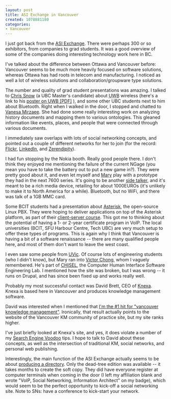 ```yaml
--- 
layout: post
title: ASI Exchange in Vancouver
created: 1078881180
categories: 
- Vancouver
---
```

<p>I just got back from the <a href="http://www.asiexchange.com">ASI Exchange</a>. There were perhaps 300 or so exhibitors, from companies to grad students. It was a good overview of some of the companies doing interesting technology work here in BC.</p>

<p>I've talked about the difference between Ottawa and Vancouver before: Vancouver seems to be much more heavily focused on software solutions, whereas Ottawa has had roots in telecom and manufacturing. I noticed as well a lot of wireless solutions and collaboration/groupware type solutions.</p>
<!--break-->
<p>The number and quality of grad student presentations was amazing. I talked to <a href="http://www.ece.ubc.ca/~csnow/" title="Chris Snow">Chris Snow</a> (a UBC Master's candidate) about <acronym title="Ultra Wide Band">UWB</acronym> wireless (here's a link to his <a href="http://www.ece.ubc.ca/~csnow/talks/2004ASIexchange.pdf" title="Ultra-Wideband Radio for High Data-Rate Communication - 2004 ASI Exchange Poster - Chris Snow">poster on UWB [PDF]</a> ), and some other UBC students next to him about Bluetooth. Right when I walked in the door, I stopped and chatted to <a href="http://ucl.ece.ubc.ca/people/index.html" title="UBC Collaboration Lab - Vanesa Mirzaee">Vanesa Mirzaee</a>. She had done some really interesting work on analyzing history documents and mapping them to various ontologies. This gleaned information like events, places, and people that were connected through various documents.</p>

<p>I immediately saw overlaps with lots of social networking concepts, and pointed out a couple of different networks for her to join (for the record: <a href="http://www.flickr.com">Flickr</a>, <a href="http://www.linkedin.com">LinkedIn</a>, and <a href="http://www.zerendipity.com">Zerendipity</a>).</p>

<p>I had fun stopping by the Nokia booth. Really good people there. I don't think they enjoyed me mentioning the failure of the current NGage (you mean you have to take the battery out to put a new game in?). They were pretty good about it, and even let myself and <a href="http://marybrennan.zerendipity.com" title="Mary Brennan">Mary</a> play with a prototype they had in the next 7600 series. It's going to be another <a href="http://www.sidetalkin.com/">side talker</a>, and it's meant to be a rich media device, retailing for about 1000EUROs (it's unlikely to make it to North America for a while). Bluetooth, but no WiFi, and there was talk of a 1GB MMC card.</p>

<p>Some BCIT students had a presentation about <a href="http://www.asterisk.org/" title="Asterisk - Open Source Linux PBX">Asterisk</a>, the open-source Linux PBX. They were hoping to deliver applications on top of the Asterisk platform, as part of their <a href="http://programs.bcit.ca/550RDIPLT">client-server course</a>. This got me to thinking about the potential of having a 1- or 2-year certificate program in VoIP. The local universities (BCIT, SFU Harbour Centre, Tech UBC) are very much setup to offer these types of programs. This is again why I think that Vancouver is having a bit of a software renaissance -- there are many qualified people here, and most of them don't want to leave the west coast.</p>

<p>I even saw some people from <a href="http://www.uvic.ca" title="University of Victoria">UVic</a>. Of course lots of engineering students (who I didn't know), but Mary ran into <a href="http://chiselog.chisel.cs.uvic.ca/user/view/4" title="Victor Chong's Drupal Profile">Victor Chong</a>, whom I vaguely remembered. He's part of <a href="http://chiselog.chisel.cs.uvic.ca/" title="Computer Human Interface Software Engineering Lab - University of Victoria">CHISEL</a>, the Computer Human Interface Software Engineering Lab. I mentioned how the site was broken, but I was wrong -- it runs on Drupal, and has since been fixed up and works really well.</p>

<p>Probably my most successful contact was David Brett, CEO of <a href="http://www.knexa.com/" title="Knexa, Collaboration and Knowledge Management">Knexa</a>. Knexa is based here in Vancouver and produces knowledge management software.</p>

<p>David was interested when I mentioned that <a href="http://www.google.com/search?q=vancouver+knowledge+management&ie=UTF-8&oe=UTF-8">I'm the #1 hit for "vancouver knowledge management"</a>. Ironically, that result actually points to the website of the Vancouver KM community of practice site, but my site ranks higher.</p>

<p>I've just briefly looked at Knexa's site, and yes, it does violate a number of my <a href="http://www.bmannconsulting.com/node/view/952" title="Search Engine Voodoo -- tips to building better, searchable websites">Search Engine Voodoo</a> tips. I hope to talk to David about these concepts, as well as the intersection of traditional KM, social networks, and personal web publishing.</p>

<p>Interestingly, the main function of the ASI Exchange actually seems to be about <a href="http://www.asiexchange.com/directory/index.html">producing a directory</a>. Only the dead-tree edition was available -- it takes months to create the soft copy. They did have everyone register at computer terminals when coming in the door (I left my affiliation blank and wrote "VoIP, Social Networking, Information Architect" on my badge), which would seem to be the perfect opportunity to kick-off a social networking site. Note to SNs: have a conference to kick-start your network.</p>
